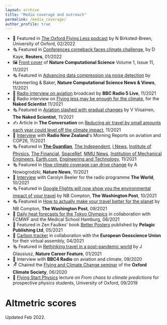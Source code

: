 ```yaml
---
layout: archive
title: "Media coverage and outreach"
permalink: /media_coverage/
author_profile: true
---
```


- 🎤 Featured in [The Oxford Flying Less podcast](https://anchor.fm/noah-birksted-breen/episodes/Why-do-we-fly--could-we-fly-less--The-Flying-Less-movement-in-the-Higher-Education-Sector-e1dbn03) by N Birksted-Breen, University of Oxford, 02/2022
- 🗞️ Featured in [Conferences comeback faces climate challenge](https://www.reuters.com/world/the-great-reboot/conferences-comeback-faces-climate-challenge-2022-01-28/), by D Kaye, __Reuters__, 01/2022
- 🖼️ [Front cover](https://www.nature.com/natcomputsci/volumes/1/issues/11) of __Nature Computational Science__ Volume 1, Issue 11, 11/2021
- 🗞️ Featured in [Advancing data compression via noise detection](https://www.nature.com/articles/s43588-021-00167-z) by Hammerling & Baker, __Nature Computational Science News & Views__, 11/2021
- 🎤 [Radio interview on aviation](https://www.bbc.co.uk/sounds/play/p0b56v4r) broadcast by __BBC Radio 5 Live__, 11/2021
- 🎤 Radio interview on [Flying less may be enough for the climate](https://www.thenakedscientists.com/articles/interviews/flying-bit-less-may-be-enough-climate), for the __Naked Scientist__ 11/2021
- 🗞️ Featured in [Aviation slashed with gradual changes](https://www.thenakedscientists.com/articles/science-news/aviation-warming-slashed-gradual-changes) by V Viisainen, __The Naked Scientist__, 11/2021
- ✍️ Article in __The Conversation__ on [Reducing air travel by small amounts each year could level off the climate impact](https://theconversation.com/reducing-air-travel-by-small-amounts-each-year-could-level-off-the-climate-impact-171184), 11/2021     
- 🎤 [Interview](https://www.rnz.co.nz/national/programmes/morningreport/audio/2018819256/cop26-looks-into-global-flying-habits) with __Radio New Zealand__'s Morning Reports on aviation and COP26, 11/2021
- 🗞️ Featured in [__The Guardian__](https://www.theguardian.com/world/2021/nov/04/small-cuts-in-air-traffic-would-level-off-global-heating-caused-by-flying-study),
[The Independent](https://www.independent.co.uk/travel/news-and-advice/flight-global-warming-carbon-footprint-b1952120.html),
[I News](https://inews.co.uk/news/environment/climate-change-cop26-flying-twice-damaging-climate-previously-thought-1284012),
[Institute of Physics](https://phys.org/news/2021-11-aviation-present-day-contribution-human-induced-global.html), 
[The Financial](https://finchannel.com/aviations-contribution-to-global-warming-higher-than-expected/),
[SpaceRef](http://www.spaceref.com/news/viewpr.html?pid=58659),
[MMU News](https://www.mmu.ac.uk/news-and-events/news/story/14591/),
[Institution of Mechanical Engineers](https://www.imeche.org/news/news-article/aviation-needs-fundamental-change-now-and-radical-innovation-in-future-to-limit-warming),
[Earth.com](https://www.earth.com/news/aviation-has-greater-environmental-impact-than-expected/),
[Engineering and Technology](https://eandt.theiet.org/content/articles/2021/11/aviation-could-consume-one-sixth-of-remaining-temperature-budget/),
11/2021
- 🗞️ Featured in [How climate coverage can drive change](https://doi.org/10.1038/d41586-021-03002-7) by A Nowogrodzki, __Nature News__, 11/2021
- 🎤 [Interview](https://www.pri.org/file/2021-10-06/google-introduces-green-changes) with Carolyn Beeler for the radio programme __The World__, 10/2021
- 🗞️ Featured in [Google Flights will now show you the environmental impact of your travel](https://www.washingtonpost.com/travel/2021/10/06/google-flights-carbon-footprint-travel/) by NB Compton, __The Washington Post__, 10/2021
- 🗞️ Featured in [How to actually make your travel better for the planet](https://www.washingtonpost.com/travel/tips/sustainable-travel-climate-change-ecotourism/) by NB Compton, __The Washington Post__, 09/2021
- 📡 [Daily heat forecasts for the Tokyo Olympics](https://twitter.com/HeatForecast) in collaboration with ECMWF and the Medical School Hamburg, 08/2021
- 📗 Featured in Zen Faulkes' book [Better Posters](https://pelagicpublishing.com/products/better-posters-zen-faulkes) published by __Pelagic Publishing Ltd__, 05/2021
- 📄 [Carbon tracker](https://egu21.eu/about/green_egu.html) in collaboration with the __European Geoscience Union__ for their virtual assembly, 04/2021
- 🗞️ Featured in [Rethinking travel in a post-pandemic world](https://www.nature.com/articles/d41586-020-03649-8?sf241802425=1) by J Glausiusz, __Nature Career Feature__, 01/2021
- 🎤 Interview with __BBC4 Radio__ on aviation and climate, 09/2020
- 🪑 Chaired the [Flying and Climate Change seminar](https://www.youtube.com/watch?v=vBMbo0h1VXs) of the __Oxford Climate Society__, 06/2020
- 🏫 [Flying Start Physics](https://www.physics.ox.ac.uk/engage/schools/secondary-schools/oxford-schools) lecture on _From chaos to climate predictions_ for prospective physics students, University of Oxford, 09/2019

# Altmetric scores

<script type="text/javascript" src="https://d1bxh8uas1mnw7.cloudfront.net/assets/embed.js"></script>
<div class="altmetric-embed" data-badge-type="2" data-altmetric-id="85822821"></div>
<div class="altmetric-embed" data-badge-type="2" data-altmetric-id="116219760"></div>
<div class="altmetric-embed" data-badge-type="donut" data-altmetric-id="117651120"></div>
<div class="altmetric-embed" data-badge-type="donut" data-altmetric-id="89952744"></div>
<div class="altmetric-embed" data-badge-type="donut" data-altmetric-id="121706714"></div>

Updated Feb 2022.
